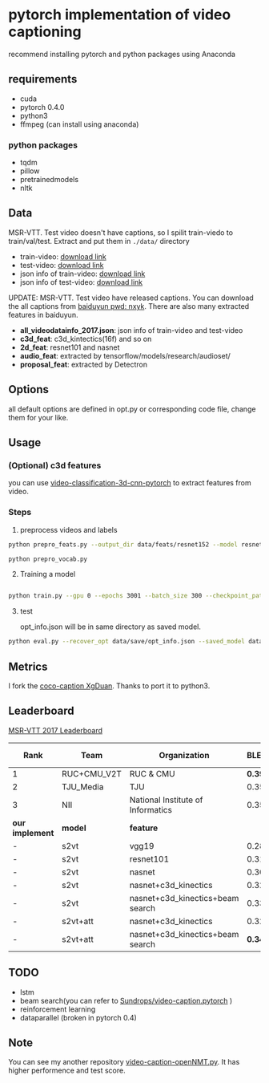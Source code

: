 # pytorch implementation of video captioning

recommend installing pytorch and python packages using Anaconda

## requirements

- cuda
- pytorch 0.4.0
- python3
- ffmpeg (can install using anaconda)

### python packages

- tqdm
- pillow
- pretrainedmodels
- nltk

## Data

MSR-VTT. Test video doesn't have captions, so I spilit train-viedo to train/val/test. Extract and put them in `./data/` directory

- train-video: [download link](https://drive.google.com/file/d/1Qi6Gn_l93SzrvmKQQu-drI90L-x8B0ly/view?usp=sharing)
- test-video: [download link](https://drive.google.com/file/d/10fPbEhD-ENVQihrRvKFvxcMzkDlhvf4Q/view?usp=sharing)
- json info of train-video: [download link](https://drive.google.com/file/d/1LcTtsAvfnHhUfHMiI4YkDgN7lF1-_-m7/view?usp=sharing)
- json info of test-video: [download link](https://drive.google.com/file/d/1Kgra0uMKDQssclNZXRLfbj9UQgBv-1YE/view?usp=sharing)

UPDATE: MSR-VTT. Test video have released captions. You can download the all captions from  [baiduyun pwd: nxyk](https://pan.baidu.com/s/1RDNygrWtz_PtVH8nh4vG3w). There are also many extracted features in baiduyun.
- **all_videodatainfo_2017.json**: json info of train-video and test-video
- **c3d_feat**: c3d_kintectics(16f) and so on
- **2d_feat**: resnet101 and nasnet
- **audio_feat**: extracted by tensorflow/models/research/audioset/
- **proposal_feat**: extracted by Detectron

## Options

all default options are defined in opt.py or corresponding code file, change them for your like.

## Usage

### (Optional) c3d features
you can use [video-classification-3d-cnn-pytorch](https://github.com/kenshohara/video-classification-3d-cnn-pytorch) to extract features from video. 

### Steps

1. preprocess videos and labels

```bash
python prepro_feats.py --output_dir data/feats/resnet152 --model resnet152 --n_frame_steps 40  --gpu 4,5

python prepro_vocab.py
```

2. Training a model

```bash

python train.py --gpu 0 --epochs 3001 --batch_size 300 --checkpoint_path data/save --feats_dir data/feats/resnet152 --model S2VTAttModel  --with_c3d 1 --c3d_feats_dir data/feats/c3d_feats --dim_vid 4096
```

3. test

    opt_info.json will be in same directory as saved model.

```bash
python eval.py --recover_opt data/save/opt_info.json --saved_model data/save/model_1000.pth --batch_size 100 --gpu 1
```

## Metrics

I fork the [coco-caption XgDuan](https://github.com/XgDuan/coco-caption/tree/python3). Thanks to port it to python3.
## Leaderboard ##
[MSR-VTT 2017 Leaderboard](http://ms-multimedia-challenge.com/2017/leaderboard)

|Rank|Team|Organization|BLEU@4|Meteor|CIDEr-D |ROUGE-L|
|-|-|-|-|-|-|-|
|1|RUC+CMU_V2T|RUC & CMU|**0.390**|**0.255**|**0.315**|**0.542**|
|2|TJU_Media|TJU|0.359|0.226|0.249|0.515|
|3|NII|National Institute of Informatics|0.359|0.234|0.231|0.514|
|**our implement**|**model**|**feature**|
|-|s2vt|vgg19|0.2864|0.2055|0.1748|0.4774|
|-|s2vt|resnet101|0.3118|0.2130|0.2002|0.4926|
|-|s2vt|nasnet|0.3003|0.2176|0.2213|0.4931|
|-|s2vt|nasnet+c3d_kinectics|0.3237|0.2227|0.2299|0.5041|
|-|s2vt|nasnet+c3d_kinectics+beam search|0.3349|0.2244|0.2340|0.5034|
|-|s2vt+att|nasnet+c3d_kinectics|0.3226|0.2235|0.2399|0.5011|
|-|s2vt+att|nasnet+c3d_kinectics+beam search|**0.3419**|**0.2278**|**0.2503**|**0.5063**|
## TODO
- lstm
- beam search(you can refer to [Sundrops/video-caption.pytorch](https://github.com/Sundrops/video-caption.pytorch) )
- reinforcement learning
- dataparallel (broken in pytorch 0.4)

## Note
You can see my another repository [video-caption-openNMT.py](https://github.com/xiadingZ/video-caption-openNMT.pytorch). It has higher performence and test score.
